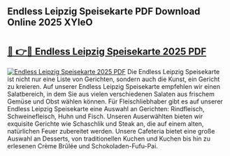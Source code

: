 ## Endless Leipzig Speisekarte PDF Download Online 2025 XYleO

# <h2><a href="http://gcbvtc.nevu.top/?p=Endless+Leipzig+Speisekarte">🔗 👉🔴 Endless Leipzig Speisekarte 2025 PDF</a></h2>

[![Endless Leipzig Speisekarte 2025 PDF](https://i.imgur.com/dBaPXMq.png)](http://gcbvtc.nevu.top/?p=Endless+Leipzig+Speisekarte)
Die Endless Leipzig Speisekarte ist nicht nur eine Liste von Gerichten, sondern auch die Kunst, ein Gericht zu kreieren. Auf unserer Endless Leipzig Speisekarte empfehlen wir einen Salatbereich, in dem Sie aus vielen verschiedenen Salaten aus frischem Gemüse und Obst wählen können. Für Fleischliebhaber gibt es auf unserer Endless Leipzig Speisekarte eine Auswahl an Gerichten: Rindfleisch, Schweinefleisch, Huhn und Fisch. Unseren Auserwählten bieten wir exquisite Gerichte wie Schaschlik und Steak an, die auf einem alten, natürlichen Feuer zubereitet werden. Unsere Cafeteria bietet eine große Auswahl an Desserts, von traditionellen Kuchen und Kuchen bis hin zu erlesenen Crème Brûlée und Schokoladen-Fufu-Pai.
